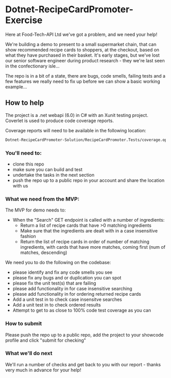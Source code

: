 # Dotnet-RecipeCardPromoter-Exercise

Here at Food-Tech-API Ltd we've got a problem, and we need your help! 

We're building a demo to present to a small supermarket chain, that can show recommended recipe cards to shoppers, at the checkout, based on what they have purchased in their basket. It's early stages, but we've lost our senior software engineer during product research - they we're last seen in the confectionary isle...

The repo is in a bit of a state, there are bugs, code smells, failing tests and a few features we really need to fix up before we can show a basic working example...

## How to help

The project is a .net webapi (6.0) in C# with an Xunit testing project. Coverlet is used to produce code coverage reports.

Coverage reports will need to be available in the following location:
```sh
Dotnet-RecipeCardPromoter-Solution/RecipeCardPromoter.Tests/coverage.opencover.xml
```

### You'll need to:
* clone this repo
* make sure you can build and test
* undertake the tasks in the next section
* push the repo up to a public repo in your account and share the location with us

### What we need from the MVP:

The MVP for demo needs to:

* When the "Search" GET endpoint is called with a number of ingredients:
    * Return a list of recipe cards that have >0 matching ingredients
    * Make sure that the ingredients are dealt with in a case insensitive fashion
    * Return the list of recipe cards in order of number of matching ingredients, with cards that have more matches, coming first (num of matches, descending)

We need you to do the following on the codebase:
* please identify and fix any code smells you see 
* please fix any bugs and or duplication you can spot
* please fix the unit test(s) that are failing
* please add functionality in for case insensitive searching
* please add functionality in for ordering returned recipe cards
* Add a unit test in to check case insensitve searches
* Add a unit test in to check ordered results
* Attempt to get to as close to 100% code test coverage as you can

### How to submit

Please push the repo up to a public repo, add the project to your showcode profile and click "submit for checking"

### What we'll do next

We'll run a number of checks and get back to you with our report - thanks very much in advance for your help!